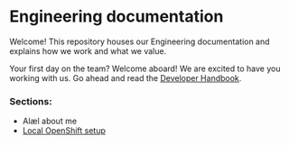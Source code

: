# Engineering documentation

Welcome! This repository houses our Engineering documentation and explains how we work and what we value.

Your first day on the team? Welcome aboard! We are excited to have you working with us. Go ahead and read the [Developer Handbook](/handbook).

### Sections:

* Alæl about me
* [Local OpenShift setup](/infrastructure/local-openshift.md)
